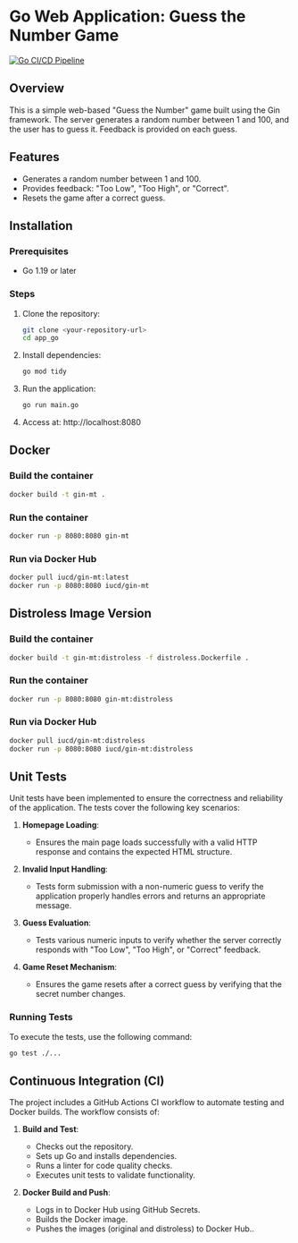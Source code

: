 # Go Web Application: Guess the Number Game

[![Go CI/CD Pipeline](https://github.com/creepydanunity/S25-core-course-labs/actions/workflows/ci.yml/badge.svg?branch=lab3)](https://github.com/creepydanunity/S25-core-course-labs/actions/workflows/ci.yml)

## Overview
This is a simple web-based "Guess the Number" game built using the Gin framework. The server generates a random number between 1 and 100, and the user has to guess it. Feedback is provided on each guess.

## Features
- Generates a random number between 1 and 100.
- Provides feedback: "Too Low", "Too High", or "Correct".
- Resets the game after a correct guess.

## Installation

### Prerequisites
- Go 1.19 or later

### Steps
1. Clone the repository:
   ```bash
   git clone <your-repository-url>
   cd app_go

2. Install dependencies:
    ```bash
    go mod tidy

3. Run the application:
    ```bash
    go run main.go

4. Access at:
    http://localhost:8080

## Docker

### Build the container
```sh
docker build -t gin-mt .
```

### Run the container
```sh
docker run -p 8080:8080 gin-mt
```

### Run via Docker Hub
```sh
docker pull iucd/gin-mt:latest
docker run -p 8080:8080 iucd/gin-mt
```

## Distroless Image Version

### Build the container
```sh
docker build -t gin-mt:distroless -f distroless.Dockerfile .
```

### Run the container
```sh
docker run -p 8080:8080 gin-mt:distroless
```

### Run via Docker Hub
```sh
docker pull iucd/gin-mt:distroless
docker run -p 8080:8080 iucd/gin-mt:distroless
```

## Unit Tests
Unit tests have been implemented to ensure the correctness and reliability of the application. The tests cover the following key scenarios:

1. **Homepage Loading**:
   - Ensures the main page loads successfully with a valid HTTP response and contains the expected HTML structure.

2. **Invalid Input Handling**:
   - Tests form submission with a non-numeric guess to verify the application properly handles errors and returns an appropriate message.

3. **Guess Evaluation**:
   - Tests various numeric inputs to verify whether the server correctly responds with "Too Low", "Too High", or "Correct" feedback.

4. **Game Reset Mechanism**:
   - Ensures the game resets after a correct guess by verifying that the secret number changes.

### Running Tests
To execute the tests, use the following command:
```sh
go test ./...
```

## Continuous Integration (CI)
The project includes a GitHub Actions CI workflow to automate testing and Docker builds. The workflow consists of:

1. **Build and Test**:
   - Checks out the repository.
   - Sets up Go and installs dependencies.
   - Runs a linter for code quality checks.
   - Executes unit tests to validate functionality.

2. **Docker Build and Push**:
   - Logs in to Docker Hub using GitHub Secrets.
   - Builds the Docker image.
   - Pushes the images (original and distroless) to Docker Hub..